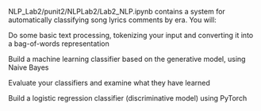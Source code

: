 NLP_Lab2/punit2/NLPLab2/Lab2_NLP.ipynb contains a system for automatically classifying song lyrics comments by era. You will:


Do some basic text processing, tokenizing your input and converting it into a bag-of-words representation

Build a machine learning classifier based on the generative model, using Naive Bayes

Evaluate your classifiers and examine what they have learned

Build a logistic regression classifier (discriminative model) using PyTorch

